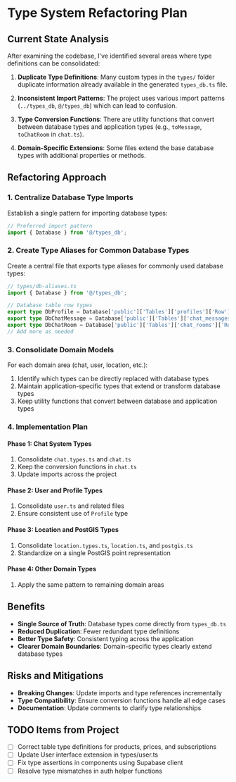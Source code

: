 # Type System Refactoring Plan

## Current State Analysis

After examining the codebase, I've identified several areas where type definitions can be consolidated:

1. **Duplicate Type Definitions**: Many custom types in the `types/` folder duplicate information already available in the generated `types_db.ts` file.

2. **Inconsistent Import Patterns**: The project uses various import patterns (`../types_db`, `@/types_db`) which can lead to confusion.

3. **Type Conversion Functions**: There are utility functions that convert between database types and application types (e.g., `toMessage`, `toChatRoom` in `chat.ts`).

4. **Domain-Specific Extensions**: Some files extend the base database types with additional properties or methods.

## Refactoring Approach

### 1. Centralize Database Type Imports

Establish a single pattern for importing database types:

```typescript
// Preferred import pattern
import { Database } from '@/types_db';
```

### 2. Create Type Aliases for Common Database Types

Create a central file that exports type aliases for commonly used database types:

```typescript
// types/db-aliases.ts
import { Database } from '@/types_db';

// Database table row types
export type DbProfile = Database['public']['Tables']['profiles']['Row'];
export type DbChatMessage = Database['public']['Tables']['chat_messages']['Row'];
export type DbChatRoom = Database['public']['Tables']['chat_rooms']['Row'];
// Add more as needed
```

### 3. Consolidate Domain Models

For each domain area (chat, user, location, etc.):

1. Identify which types can be directly replaced with database types
2. Maintain application-specific types that extend or transform database types
3. Keep utility functions that convert between database and application types

### 4. Implementation Plan

#### Phase 1: Chat System Types

1. Consolidate `chat.types.ts` and `chat.ts`
2. Keep the conversion functions in `chat.ts`
3. Update imports across the project

#### Phase 2: User and Profile Types

1. Consolidate `user.ts` and related files
2. Ensure consistent use of `Profile` type

#### Phase 3: Location and PostGIS Types

1. Consolidate `location.types.ts`, `location.ts`, and `postgis.ts`
2. Standardize on a single PostGIS point representation

#### Phase 4: Other Domain Types

1. Apply the same pattern to remaining domain areas

## Benefits

- **Single Source of Truth**: Database types come directly from `types_db.ts`
- **Reduced Duplication**: Fewer redundant type definitions
- **Better Type Safety**: Consistent typing across the application
- **Clearer Domain Boundaries**: Domain-specific types clearly extend database types

## Risks and Mitigations

- **Breaking Changes**: Update imports and type references incrementally
- **Type Compatibility**: Ensure conversion functions handle all edge cases
- **Documentation**: Update comments to clarify type relationships

## TODO Items from Project

- [ ] Correct table type definitions for products, prices, and subscriptions
- [ ] Update User interface extension in types/user.ts
- [ ] Fix type assertions in components using Supabase client
- [ ] Resolve type mismatches in auth helper functions